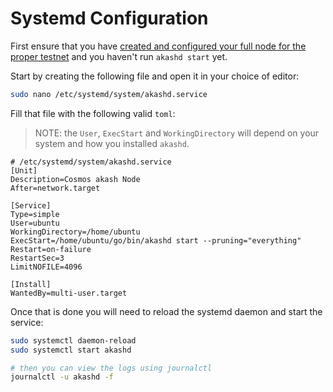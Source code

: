 # Systemd Configuration

First ensure that you have [created and configured your full node for the proper testnet]() and you haven't run `akashd start` yet.

Start by creating the following file and open it in your choice of editor:

```bash
sudo nano /etc/systemd/system/akashd.service
```

Fill that file with the following valid `toml`:

> NOTE: the `User`, `ExecStart` and `WorkingDirectory` will depend on your system and how you installed `akashd`.

```text
# /etc/systemd/system/akashd.service
[Unit]
Description=Cosmos akash Node
After=network.target

[Service]
Type=simple
User=ubuntu
WorkingDirectory=/home/ubuntu
ExecStart=/home/ubuntu/go/bin/akashd start --pruning="everything"
Restart=on-failure
RestartSec=3
LimitNOFILE=4096

[Install]
WantedBy=multi-user.target
```

Once that is done you will need to reload the systemd daemon and start the service:

```bash
sudo systemctl daemon-reload
sudo systemctl start akashd

# then you can view the logs using journalctl
journalctl -u akashd -f
```

